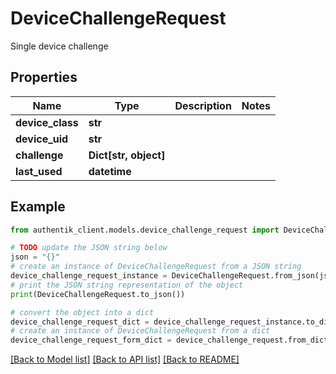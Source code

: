 # DeviceChallengeRequest

Single device challenge

## Properties

Name | Type | Description | Notes
------------ | ------------- | ------------- | -------------
**device_class** | **str** |  | 
**device_uid** | **str** |  | 
**challenge** | **Dict[str, object]** |  | 
**last_used** | **datetime** |  | 

## Example

```python
from authentik_client.models.device_challenge_request import DeviceChallengeRequest

# TODO update the JSON string below
json = "{}"
# create an instance of DeviceChallengeRequest from a JSON string
device_challenge_request_instance = DeviceChallengeRequest.from_json(json)
# print the JSON string representation of the object
print(DeviceChallengeRequest.to_json())

# convert the object into a dict
device_challenge_request_dict = device_challenge_request_instance.to_dict()
# create an instance of DeviceChallengeRequest from a dict
device_challenge_request_form_dict = device_challenge_request.from_dict(device_challenge_request_dict)
```
[[Back to Model list]](../README.md#documentation-for-models) [[Back to API list]](../README.md#documentation-for-api-endpoints) [[Back to README]](../README.md)


